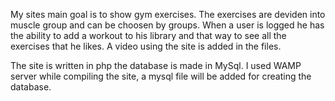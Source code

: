 My sites main goal is to show gym exercises. The exercises are deviden into muscle group and can be choosen by groups. 
When a user is logged he has the ability to add a workout to his library and that way to see all the exercises that he likes.
A video using the site is added in the files.

The site is written in php the database is made in MySql. I used WAMP server while compiling the site, a mysql file will be added for creating the database.
